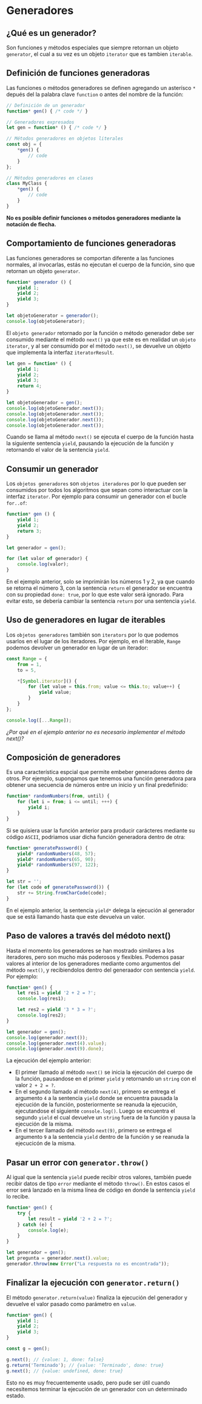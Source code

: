 # Generadores

## ¿Qué es un generador?

Son funciones y métodos especiales que siempre retornan un objeto `generator`, el cual a su vez es un objeto `iterator` que es tambien `iterable`.

## Definición de funciones generadoras

Las funciones o métodos generadores se definen agregando un asterísco `*` depués del la palabra clave `function` o antes del nombre de la función:

```js
// Definición de un generador
function* gen() { /* code */ }

// Generadores expresados
let gen = function* () { /* code */ }

// Métodos generadores en objetos literales
const obj = {
    *gen() {
        // code
    }
};

// Métodos generadores en clases
class MyClass {
    *gen() {
        // code
    }
}
```

**No es posible definir funciones o métodos generadores mediante la notación de flecha.**

## Comportamiento de funciones generadoras

Las funciones generadores se comportan diferente a las funciones normales, al invocarlas, estás no ejecutan el cuerpo de la función, sino que retornan un objeto `generator`.

```js
function* generador () {
    yield 1;
    yield 2;
    yield 3;
}

let objetoGenerator = generador();
console.log(objetoGenerator);
```

El `objeto generador` retornado por la función o método generador debe ser consumido mediante el método `next()` ya que este es en realidad un `objeto iterator`, y al ser consumido por el método `next()`, se devuelve un objeto que implementa la interfaz `iteratorResult`.

```js
let gen = function* () {
    yield 1;
    yield 2;
    yield 3;
    return 4;
}

let objetoGenerador = gen();
console.log(objetoGenerador.next());
console.log(objetoGenerador.next());
console.log(objetoGenerador.next());
console.log(objetoGenerador.next());
```

Cuando se llama al método `next()` se ejecuta el cuerpo de la función hasta la siguiente sentencia `yield`, pausando la ejecución de la función y retornando el valor de la sentencia `yield`. 

## Consumir un generador

Los `objetos generadores` son `objetos iteradores` por lo que pueden ser consumidos por todos los algoritmos que sepan como interactuar con la interfaz `iterator`. Por ejemplo para consumir un generador con el bucle `for..of`:

```js
function* gen () {
    yield 1;
    yield 2;
    return 3;
}

let generador = gen();

for (let valor of generador) {
    console.log(valor);
}
```

En el ejemplo anterior, solo se imprimirán los números 1 y 2, ya que cuando se retorna el número 3, con la sentencia `return` el generador se encuentra con su propiedad `done: true`, por lo que este valor será ignorado. Para evitar esto, se debería cambiar la sentencia `return` por una sentencia `yield`.

## Uso de generadores en lugar de iterables

Los `objetos generadores` también son `iterators` por lo que podemos usarlos en el lugar de los iteradores. Por ejemplo, en el iterable, `Range` podemos devolver un generador en lugar de un iterador:

```js
const Range = {
    from = 1,
    to = 5,

    *[Symbol.iterator]() {
        for (let value = this.from; value <= this.to; value++) {
            yield value;
        }
    }
};

console.log([...Range]);
```

_¿Por qué en el ejemplo anterior no es necesario implementar el método next()?_

## Composición de generadores

Es una característica espcial que permite embeber generadores dentro de otros. Por ejemplo, supongamos que tenemos una función generadora para obtener una secuencia de números entre un inicio y un final predefinido:

```js
function* randomNumbers(from, until) {
    for (let i = from; i <= until; +++) {
        yield i;
    }
}
```

Si se quisiera usar la función anterior para producir carácteres mediante su código `ASCII`, podriamos usar dicha función generadora dentro de otra:

```js
function* generatePassword() {
    yield* randomNumbers(48, 57);
    yield* randomNumbers(65, 90);
    yield* randomNumbers(97, 122);
}

let str = '';
for (let code of generatePassword()) {
    str += String.fromCharCode(code);
}
```

En el ejemplo anterior, la sentencia `yield*` delega la ejecución al generador que se está llamando hasta que este devuelva un valor.

## Paso de valores a través del médoto next()

Hasta el momento los generadores se han mostrado similares a los iteradores, pero son mucho más poderosos y flexibles. Podemos pasar valores al interior de los generadores mediante como argumentos del método `next()`, y recibiendolos dentro del generaador con sentencia `yield`. Por ejemplo:

```js
function* gen() {
    let res1 = yield '2 + 2 = ?';
    console.log(res1);

    let res2 = yield '3 * 3 = ?';
    console.log(res2);
}

let generador = gen();
console.log(generador.next());
console.log(generador.next(4).value);
console.log(generador.next(9).done);

```

La ejecución del ejemplo anterior:

- El primer llamado al método `next()` se inicia la ejecución del cuerpo de la función, pausandose en el primer `yield` y retornando un `string` con el valor `2 + 2 = ?`.
- En el segundo llamado al método `next(4)`, primero se entrega el argumento `4` a la sentencia `yield` donde se encuentra pausada la ejecución de la función, posteriormente se reanuda la ejecución, ejecutandose el siguiente `console.log()`. Luego se encuentra el segundo `yield` el cual devuelve un `string` fuera de la función y pausa la ejecución de la misma.
- En el tercer llamado del método `next(9)`, primero se entrega el argumento `9` a la sentencia `yield` dentro de la función y se reanuda la ejecucicón de la misma.

## Pasar un error con `generator.throw()`

Al igual que la sentencia `yield` puede recibir otros valores, también puede recibir datos de tipo `error` mediante el método `throw()`. En estos casos el error será lanzado en la misma línea de código en donde la sentencia `yield` lo recibe.

```js
function* gen() {
    try {
        let result = yield '2 + 2 = ?';
    } catch (e) {
        console.log(e);
    }
}

let generador = gen();
let pregunta = generador.next().value;
generador.throw(new Error("La respuesta no es encontrada"));
```

## Finalizar la ejecución con `generator.return()`

El método `generator.return(value)` finaliza la ejecución del generador y devuelve el valor pasado como parámetro en `value`.

```js
function* gen() {
    yield 1;
    yield 2;
    yield 3;
}

const g = gen();

g.next(); // {value: 1, done: false}
g.return('Terminado'); // {value: 'Terminado', done: true}
g.next(); // {value: undefined, done: true}
```

Esto no es muy frecuentemente usado, pero pude ser útil cuando necesitemos terminar la ejecución de un generador con un determinado estado.

